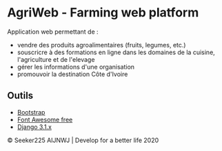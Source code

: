 # AgriWeb - Farming web platform

Application web permettant de :
* vendre des produits agroalimentaires (fruits, legumes, etc.)
* souscricre à des formations en ligne dans les domaines de la cuisine, l'agriculture et de l'elevage
* gérer les informations d'une organisation
* promouvoir la destination Côte d'Ivoire

Outils
------

* [Bootstrap](https://getbootstrap.com/)
* [Font Awesome free](https://fontawesome.com/how-to-use/on-the-web/setup/using-package-managers)
* [Django 3.1.x](https://docs.djangoproject.com/fr/3.1/)
  
&copy; Seeker225 AIJNWJ | Develop for a better life 2020
